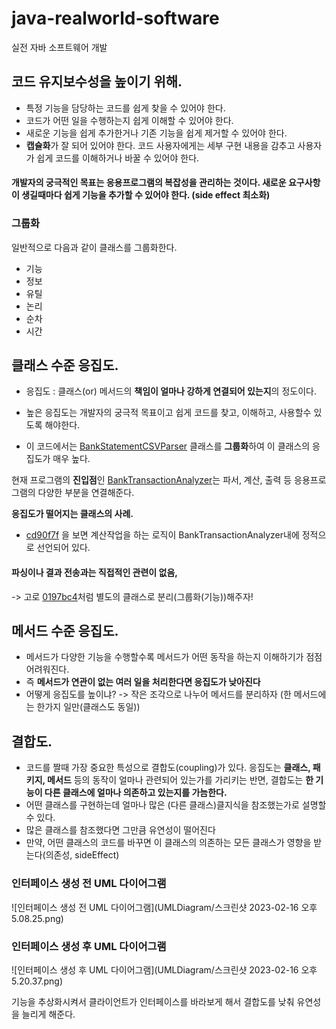 # java-realworld-software
실전 자바 소프트웨어 개발

## 코드 유지보수성을 높이기 위해.
- 특정 기능을 담당하는 코드를 쉽게 찾을 수 있어야 한다.
- 코드가 어떤 일을 수행하는지 쉽게 이해할 수 있어야 한다.
- 새로운 기능을 쉽게 추가한거나 기존 기능을 쉽게 제거할 수 있어야 한다.
- **캡슐화**가 잘 되어 있어야 한다. 코드 사용자에게는 세부 구현 내용을 감추고 사용자가 쉽게 코드를 이해하거나 바꿀 수 있어야 한다.


#### 개발자의 궁극적인 목표는 응용프로그램의 복잡성을 관리하는 것이다. 새로운 요구사항이 생길때마다 쉽게 기능을 추가할 수 있어야 한다. (side effect 최소화)

### 그룹화
일반적으로 다음과 같이 클래스를 그룹화한다.
- 기능
- 정보
- 유틸
- 논리
- 순차
- 시간

## 클래스 수준 응집도.
- 응집도 : 클래스(or) 메서드의 **책임이 얼마나 강하게 연결되어 있는지**의 정도이다.
- 높은 응집도는 개발자의 궁극적 목표이고 쉽게 코드를 찾고, 이해하고, 사용할수 있도록 해야한다.

- 이 코드에서는 [BankStatementCSVParser](https://github.com/ehdtjs0612/java-realworld-software/blob/main/src/main/java/BankStatementCSVParser.java) 클래스를 **그룹화**하여 이 클래스의 응집도가 매우 높다.


현재 프로그램의 **진입점**인 [BankTransactionAnalyzer](https://github.com/ehdtjs0612/java-realworld-software/blob/main/src/main/java/BankTransactionAnalyzer.java)는 파서, 계산, 출력 등 응용프로그램의 다양한 부분을 연결해준다.

**응집도가 떨어지는 클래스의 사례.**
- [cd90f7f](https://github.com/ehdtjs0612/java-realworld-software/commit/cd90f7fb2d856b67e08a9fe81cbcabe1788b395d) 을 보면 계산작업을 하는 로직이 BankTransactionAnalyzer내에 정적으로 선언되어 있다.

#### 파싱이나 결과 전송과는 직접적인 관련이 없음,
-> 고로 [0197bc4](https://github.com/ehdtjs0612/java-realworld-software/commit/0197bc497a236937766e235621747d4a5a1079f1)처럼 별도의 클래스로 분리(그룹화(기능))해주자!

## 메서드 수준 응집도.
- 메서드가 다양한 기능을 수행할수록 메서드가 어떤 동작을 하는지 이해하기가 점점 어려워진다.
- 즉 **메서드가 연관이 없는 여러 일을 처리한다면 응집도가 낮아진다**
- 어떻게 응집도를 높이냐? -> 작은 조각으로 나누어 메서드를 분리하자 (한 메서드에는 한가지 일만(클래스도 동일))

## 결합도.
- 코드를 짤때 가장 중요한 특성으로 결합도(coupling)가 있다. 응집도는 **클래스, 패키지, 메서드** 등의 동작이 얼마나 관련되어 있는가를 가리키는 반면, 결합도는 **한 기능이 다른 클래스에 얼마나 의존하고 있는지를 가늠한다.**
- 어떤 클래스를 구현하는데 얼마나 많은 (다른 클래스)클지식을 참조했는가로 설명할 수 있다.
- 많은 클래스를 참조했다면 그만큼 유연성이 떨어진다
- 만약, 어떤 클래스의 코드를 바꾸면 이 클래스의 의존하는 모든 클래스가 영향을 받는다(의존성, sideEffect)

### 인터페이스 생성 전 UML 다이어그램
![인터페이스 생성 전 UML 다이어그램](UMLDiagram/스크린샷 2023-02-16 오후 5.08.25.png)


### 인터페이스 생성 후 UML 다이어그램
![인터페이스 생성 후 UML 다이어그램](UMLDiagram/스크린샷 2023-02-16 오후 5.20.37.png)

기능을 추상화시켜서 클라이언트가 인터페이스를 바라보게 해서 결합도를 낮춰 유연성을 늘리게 해준다.